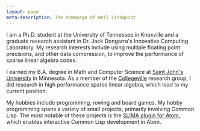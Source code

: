 ```yaml
---
layout: page
meta-description: The homepage of Neil Lindquist
---
```


I am a Ph.D. student at the University of Tennessee in Knoxville and a graduate research assistant in Dr. Jack Dongarra's Innovative Computing Laboratory.
My research interests include using multiple floating point precisions, and other data compression, to improve the performance of sparse linear algebra codes.

I earned my B.A. degree in  Math and Computer Science at [Saint John's University](https://www.csbsju.edu/) in Minnesota.
As a member of the [Collegeville](http://github.com/Collegeville) research group, I did research in high performance sparse linear algebra, which lead to my current position.

My hobbies include programming, rowing and board games.
My hobby programming spans a variety of small projects, primarily involving Common Lisp.
The most notable of these projects is the [SLIMA plugin for Atom](https://atom.io/packages/slima), which enables interactive Common Lisp development in Atom.
